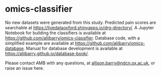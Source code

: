 # omics-classifier

No new datasets were generated from this study. Predicted pain scores are searchable at https://livedataoxford.shinyapps.io/drg-directory/. A Jupyter Notebook for building the classifiers is available at https://github.com/aliibarry/omics-classifier. Database code, with a simplified example are available at https://github.com/aliibarry/omics-database. Manual for database development is available at https://aliibarry.github.io/database-book/. 

Please contact AMB with any questions, at allison.barry@ndcn.ox.ac.uk, or raise an issue here. 
